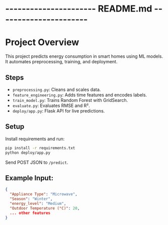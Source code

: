 # ---------------------- README.md ----------------------
# Project Overview
This project predicts energy consumption in smart homes using ML models. It automates preprocessing, training, and deployment.

## Steps
- `preprocessing.py`: Cleans and scales data.
- `feature_engineering.py`: Adds time features and encodes labels.
- `train_model.py`: Trains Random Forest with GridSearch.
- `evaluate.py`: Evaluates RMSE and R².
- `deploy/app.py`: Flask API for live predictions.

## Setup
Install requirements and run:
```bash
pip install -r requirements.txt
python deploy/app.py
```

Send POST JSON to `/predict`.

## Example Input:
```json
{
  "Appliance Type": "Microwave",
  "Season": "Winter",
  "energy_level": "Medium",
  "Outdoor Temperature (°C)": 20,
  ... other features
}
